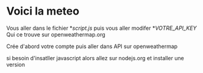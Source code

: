 # Voici la meteo 
Vous aller dans le fichier **script.js*
puis vous aller modifer **VOTRE_API_KEY*
Qui ce trouve sur openweathermap.org

Crée d'abord votre compte puis aller dans API sur openweathermap

si besoin d'insatller javascript alors allez sur nodejs.org et installer une version
